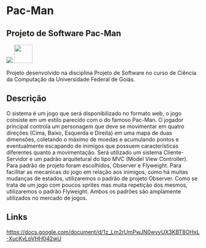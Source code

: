 # Pac-Man
## Projeto de Software Pac-Man

<!-- ![Pac-man-logo](https://upload.wikimedia.org/wikipedia/en/f/fc/Pac-Man_logo.png) -->
<!-- ![Pac-man](http://images.uncyc.org/pt/0/07/FANTASMASPACMAN.jpg) -->

<img src="https://upload.wikimedia.org/wikipedia/en/f/fc/Pac-Man_logo.png">
<img src="http://images.uncyc.org/pt/0/07/FANTASMASPACMAN.jpg" width="48">

Projeto desenvolvido na disciplina Projeto de Software no curso de Ciência da Computação da Universidade Federal de Goiás.

## Descrição

O sistema é um jogo que será disponibilizado no formato web, o jogo consiste em um estilo parecido com o do famoso Pac-Man. O jogador principal controla um personagem que deve se movimentar em quatro direções (Cima, Baixo, Esquerda e Direita) em uma mapa de duas dimensões, coletando o máximo de moedas e acumulando pontos e eventualmente escapando de inimigos que possuem características diferentes quanto a movimentação.
Será utilizado um sistema Cliente-Servidor e um padrão arquitetural do tipo MVC (Model View Controller). Para padrão de projeto foram escolhidos, Observer e Flyweight. Para facilitar as mecanicas do jogo em relação aos inimigos, como há muitas mudanças de estados, utilizaremos o padrão de projeto Observer. Como se trata de um jogo com poucos sprites mas muita repetição dos mesmos, utilizaremos o padrão Flyweight. Ambos os padrões são amplamente utilizados no mercado de jogos.


## Links

https://docs.google.com/document/d/1z_Lm2rUmPwJN0wvyUX3KBT8OHxL-XucKvLpVHH042wU